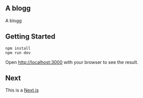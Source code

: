 ## A blogg

A blogg

## Getting Started

```
npm install
npm run dev
```

Open [http://localhost:3000](http://localhost:3000) with your browser to see the result.

## Next

This is a [Next.js](https://nextjs.org/)
